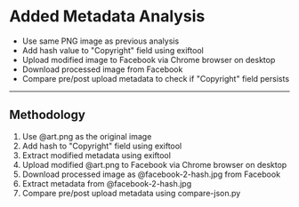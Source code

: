 # Added Metadata Analysis
   - Use same PNG image as previous analysis
   - Add hash value to "Copyright" field using exiftool
   - Upload modified image to Facebook via Chrome browser on desktop
   - Download processed image from Facebook
   - Compare pre/post upload metadata to check if "Copyright" field persists

---

## Methodology
1. Use @art.png as the original image
2. Add hash to "Copyright" field using exiftool
3. Extract modified metadata using exiftool
4. Upload modified @art.png to Facebook via Chrome browser on desktop
5. Download processed image as @facebook-2-hash.jpg from Facebook
6. Extract metadata from @facebook-2-hash.jpg
7. Compare pre/post upload metadata using compare-json.py


